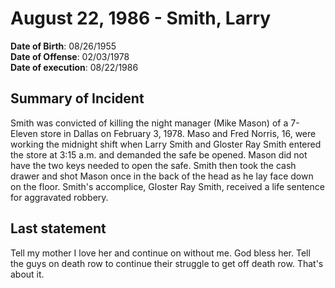 # August 22, 1986 - Smith, Larry

**Date of Birth**: 08/26/1955<br/>
**Date of Offense**: 02/03/1978<br/>
**Date of execution**: 08/22/1986<br/>

## Summary of Incident
Smith was convicted of killing the night manager (Mike Mason) of a 7-Eleven store in Dallas on February 3, 1978. Maso and Fred Norris, 16, were working the midnight shift when Larry Smith and Gloster Ray Smith entered the store at 3:15 a.m. and demanded the safe be opened. Mason did not have the two keys needed to open the safe. Smith then took the cash drawer and shot Mason once in the back of the head as he lay face down on the floor. Smith's accomplice, Gloster Ray Smith, received a life sentence for aggravated robbery.

## Last statement
Tell my mother I love her and continue on without me. God bless her. Tell the guys on death row to continue their struggle to get off death row. That's about it.
